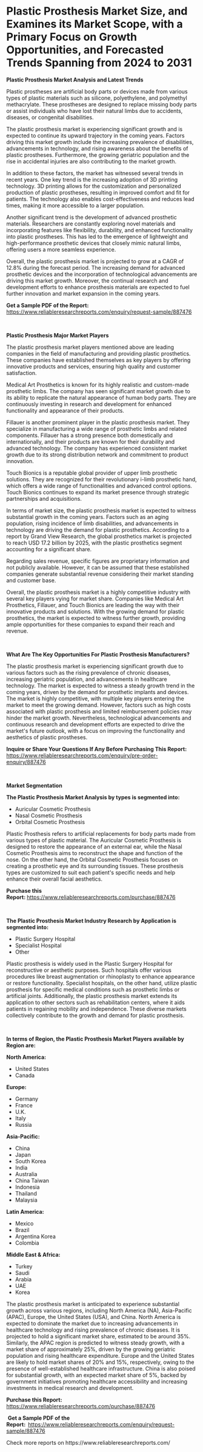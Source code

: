 <p><h1>Plastic Prosthesis Market Size, and Examines its Market Scope, with a Primary Focus on Growth Opportunities, and Forecasted Trends Spanning from 2024 to 2031</h1></p><p><strong>Plastic Prosthesis Market Analysis and Latest Trends</strong></p>
<p><p>Plastic prostheses are artificial body parts or devices made from various types of plastic materials such as silicone, polyethylene, and polymethyl methacrylate. These prostheses are designed to replace missing body parts or assist individuals who have lost their natural limbs due to accidents, diseases, or congenital disabilities.</p><p>The plastic prosthesis market is experiencing significant growth and is expected to continue its upward trajectory in the coming years. Factors driving this market growth include the increasing prevalence of disabilities, advancements in technology, and rising awareness about the benefits of plastic prostheses. Furthermore, the growing geriatric population and the rise in accidental injuries are also contributing to the market growth.</p><p>In addition to these factors, the market has witnessed several trends in recent years. One key trend is the increasing adoption of 3D printing technology. 3D printing allows for the customization and personalized production of plastic prostheses, resulting in improved comfort and fit for patients. The technology also enables cost-effectiveness and reduces lead times, making it more accessible to a larger population.</p><p>Another significant trend is the development of advanced prosthetic materials. Researchers are constantly exploring novel materials and incorporating features like flexibility, durability, and enhanced functionality into plastic prostheses. This has led to the emergence of lightweight and high-performance prosthetic devices that closely mimic natural limbs, offering users a more seamless experience.</p><p>Overall, the plastic prosthesis market is projected to grow at a CAGR of 12.8% during the forecast period. The increasing demand for advanced prosthetic devices and the incorporation of technological advancements are driving this market growth. Moreover, the continual research and development efforts to enhance prosthesis materials are expected to fuel further innovation and market expansion in the coming years.</p></p>
<p><strong>Get a Sample PDF of the Report:&nbsp;</strong> <a href="https://www.reliableresearchreports.com/enquiry/request-sample/887476">https://www.reliableresearchreports.com/enquiry/request-sample/887476</a></p>
<p>&nbsp;</p>
<p><strong>Plastic Prosthesis Major Market Players</strong></p>
<p><p>The plastic prosthesis market players mentioned above are leading companies in the field of manufacturing and providing plastic prosthetics. These companies have established themselves as key players by offering innovative products and services, ensuring high quality and customer satisfaction.</p><p>Medical Art Prosthetics is known for its highly realistic and custom-made prosthetic limbs. The company has seen significant market growth due to its ability to replicate the natural appearance of human body parts. They are continuously investing in research and development for enhanced functionality and appearance of their products.</p><p>Fillauer is another prominent player in the plastic prosthesis market. They specialize in manufacturing a wide range of prosthetic limbs and related components. Fillauer has a strong presence both domestically and internationally, and their products are known for their durability and advanced technology. The company has experienced consistent market growth due to its strong distribution network and commitment to product innovation.</p><p>Touch Bionics is a reputable global provider of upper limb prosthetic solutions. They are recognized for their revolutionary i-limb prosthetic hand, which offers a wide range of functionalities and advanced control options. Touch Bionics continues to expand its market presence through strategic partnerships and acquisitions.</p><p>In terms of market size, the plastic prosthesis market is expected to witness substantial growth in the coming years. Factors such as an aging population, rising incidence of limb disabilities, and advancements in technology are driving the demand for plastic prosthetics. According to a report by Grand View Research, the global prosthetics market is projected to reach USD 17.2 billion by 2025, with the plastic prosthetics segment accounting for a significant share.</p><p>Regarding sales revenue, specific figures are proprietary information and not publicly available. However, it can be assumed that these established companies generate substantial revenue considering their market standing and customer base.</p><p>Overall, the plastic prosthesis market is a highly competitive industry with several key players vying for market share. Companies like Medical Art Prosthetics, Fillauer, and Touch Bionics are leading the way with their innovative products and solutions. With the growing demand for plastic prosthetics, the market is expected to witness further growth, providing ample opportunities for these companies to expand their reach and revenue.</p></p>
<p>&nbsp;</p>
<p><strong>What Are The Key Opportunities For Plastic Prosthesis Manufacturers?</strong></p>
<p><p>The plastic prosthesis market is experiencing significant growth due to various factors such as the rising prevalence of chronic diseases, increasing geriatric population, and advancements in healthcare technology. The market is expected to witness a steady growth trend in the coming years, driven by the demand for prosthetic implants and devices. The market is highly competitive, with multiple key players entering the market to meet the growing demand. However, factors such as high costs associated with plastic prosthesis and limited reimbursement policies may hinder the market growth. Nevertheless, technological advancements and continuous research and development efforts are expected to drive the market's future outlook, with a focus on improving the functionality and aesthetics of plastic prostheses.</p></p>
<p><strong>Inquire or Share Your Questions If Any Before Purchasing This Report:</strong> <a href="https://www.reliableresearchreports.com/enquiry/pre-order-enquiry/887476">https://www.reliableresearchreports.com/enquiry/pre-order-enquiry/887476</a></p>
<p>&nbsp;</p>
<p><strong>Market Segmentation</strong></p>
<p><strong>The Plastic Prosthesis Market Analysis by types is segmented into:</strong></p>
<p><ul><li>Auricular Cosmetic Prosthesis</li><li>Nasal Cosmetic Prosthesis</li><li>Orbital Cosmetic Prosthesis</li></ul></p>
<p><p>Plastic Prosthesis refers to artificial replacements for body parts made from various types of plastic material. The Auricular Cosmetic Prosthesis is designed to restore the appearance of an external ear, while the Nasal Cosmetic Prosthesis aims to reconstruct the shape and function of the nose. On the other hand, the Orbital Cosmetic Prosthesis focuses on creating a prosthetic eye and its surrounding tissues. These prosthesis types are customized to suit each patient's specific needs and help enhance their overall facial aesthetics.</p></p>
<p><strong>Purchase this Report:&nbsp;</strong><a href="https://www.reliableresearchreports.com/purchase/887476">https://www.reliableresearchreports.com/purchase/887476</a></p>
<p>&nbsp;</p>
<p><strong>The Plastic Prosthesis Market Industry Research by Application is segmented into:</strong></p>
<p><ul><li>Plastic Surgery Hospital</li><li>Specialist Hospital</li><li>Other</li></ul></p>
<p><p>Plastic prosthesis is widely used in the Plastic Surgery Hospital for reconstructive or aesthetic purposes. Such hospitals offer various procedures like breast augmentation or rhinoplasty to enhance appearance or restore functionality. Specialist hospitals, on the other hand, utilize plastic prosthesis for specific medical conditions such as prosthetic limbs or artificial joints. Additionally, the plastic prosthesis market extends its application to other sectors such as rehabilitation centers, where it aids patients in regaining mobility and independence. These diverse markets collectively contribute to the growth and demand for plastic prosthesis.</p></p>
<p>&nbsp;</p>
<p><strong>In terms of Region, the Plastic Prosthesis Market Players available by Region are:</strong></p>
<p>
    <p> <strong> North America: </strong>
        <ul>
            <li>United States</li>
            <li>Canada</li>
        </ul>
        </p> 
    <p> <strong> Europe: </strong>
        <ul>
            <li>Germany</li>
            <li>France</li>
            <li>U.K.</li>
            <li>Italy</li>
            <li>Russia</li>
        </ul>
        </p> 
    <p> <strong> Asia-Pacific: </strong>
        <ul>
            <li>China</li>
            <li>Japan</li>
            <li>South Korea</li>
            <li>India</li>
            <li>Australia</li>
            <li>China Taiwan</li>
            <li>Indonesia</li>
            <li>Thailand</li>
            <li>Malaysia</li>
        </ul>
        </p> 
    <p> <strong> Latin America: </strong>
        <ul>
            <li>Mexico</li>
            <li>Brazil</li>
            <li>Argentina Korea</li>
            <li>Colombia</li>
        </ul>
        </p> 
    <p> <strong> Middle East & Africa: </strong>
        <ul>
            <li>Turkey</li>
            <li>Saudi</li>
            <li>Arabia</li>
            <li>UAE</li>
            <li>Korea</li>
        </ul>
    </p>
    </p>
<p><p>The plastic prosthesis market is anticipated to experience substantial growth across various regions, including North America (NA), Asia-Pacific (APAC), Europe, the United States (USA), and China. North America is expected to dominate the market due to increasing advancements in healthcare technology and rising prevalence of chronic diseases. It is projected to hold a significant market share, estimated to be around 35%. Similarly, the APAC region is predicted to witness steady growth, with a market share of approximately 25%, driven by the growing geriatric population and rising healthcare expenditure. Europe and the United States are likely to hold market shares of 20% and 15%, respectively, owing to the presence of well-established healthcare infrastructure. China is also poised for substantial growth, with an expected market share of 5%, backed by government initiatives promoting healthcare accessibility and increasing investments in medical research and development.</p></p>
<p><strong>Purchase this Report: </strong><a href="https://www.reliableresearchreports.com/purchase/887476">https://www.reliableresearchreports.com/purchase/887476</a></p>
<p>&nbsp;<strong>Get a Sample PDF of the Report:&nbsp;&nbsp;</strong><a href="https://www.reliableresearchreports.com/enquiry/request-sample/887476">https://www.reliableresearchreports.com/enquiry/request-sample/887476</a></p>
<p><strong></strong></p>
<p>Check more reports on https://www.reliableresearchreports.com/</p>